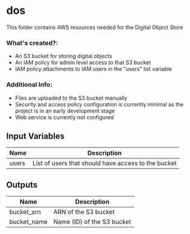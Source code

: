 # dos

This folder contains AWS resources needed for the Digital Object Store

### What's created?:
* An S3 bucket for storing digital objects
* An IAM policy for admin level access to that S3 bucket
* IAM policy attachments to IAM users in the "users" list variable

### Additional Info:
* Files are uploaded to the S3 bucket manually
* Security and access policy configuration is currently minimal as the project is in an early development stage
* Web service is currently not configured

## Input Variables

| Name | Description |
|------|-------------|
| users | List of users that should have access to the bucket |

## Outputs

| Name | Description |
|------|-------------|
| bucket\_arn | ARN of the S3 bucket |
| bucket\_name | Name (ID) of the S3 bucket |
